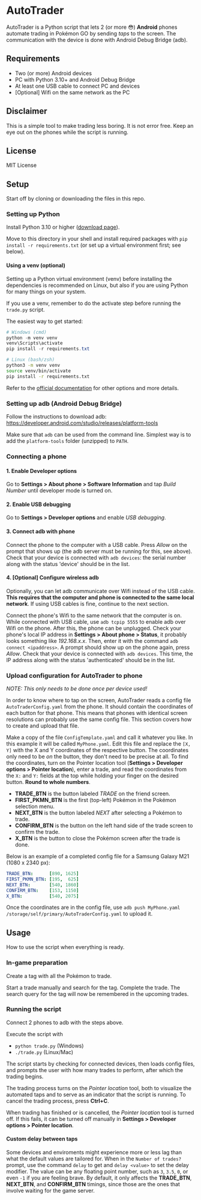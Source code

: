 # AutoTrader

AutoTrader is a Python script that lets 2 (or more 😳) **Android** phones automate trading in Pokémon GO by sending *taps* to the screen. The communication with the device is done with Android Debug Bridge (adb).

## Requirements

- Two (or more) Android devices
- PC with Python 3.10+ and Android Debug Bridge
- At least one USB cable to connect PC and devices
- [Optional] Wifi on the same network as the PC

## Disclaimer

This is a simple tool to make trading less boring.
It is not error free.
Keep an eye out on the phones while the script is running.

## License

MIT License

## Setup

Start off by cloning or downloading the files in this repo.

### Setting up Python

Install Python 3.10 or higher ([download page](https://www.python.org/downloads/)).

Move to this directory in your shell and install required packages with `pip install -r requirements.txt` (or set up a virtual environment first; see below).

#### Using a venv (optional)

Setting up a Python virtual environment (venv) before installing the dependencies is recommended on Linux,
but also if you are using Python for many things on your system.

If you use a venv, remember to do the activate step before running the `trade.py` script.

The easiest way to get started:

```powershell
# Windows (cmd)
python -m venv venv
venv\Scripts\activate
pip install -r requirements.txt
```

```sh
# Linux (bash/zsh)
python3 -m venv venv
source venv/bin/activate
pip install -r requirements.txt
```

Refer to the [official documentation](https://docs.python.org/3/library/venv.html) for other options and more details.

### Setting up adb (Android Debug Bridge)

Follow the instructions to download adb: <https://developer.android.com/studio/releases/platform-tools>

Make sure that `adb` can be used from the command line. Simplest way is to add the `platform-tools` folder (unzipped) to `PATH`.

### Connecting a phone

#### 1. Enable Developer options

Go to **Settings > About phone > Software Information** and tap *Build Number* until developer mode is turned on.

#### 2. Enable USB debugging

Go to **Settings > Developer options** and enable *USB debugging*.

#### 3. Connect adb with phone

Connect the phone to the computer with a USB cable.
Press *Allow* on the prompt that shows up (the adb server must be running for this, see above).
Check that your device is connected with `adb devices`: the serial number along with the status 'device' should be in the list.

#### 4. [Optional] Configure wireless adb

Optionally, you can let adb communicate over Wifi instead of the USB cable.
**This requires that the computer and phone is connected to the same local network**.
If using USB cables is fine, continue to the next section.

Connect the phone's Wifi to the same network that the computer is on.
While connected with USB cable, use `adb tcpip 5555` to enable adb over Wifi on the phone.
After this, the phone can be unplugged.
Check your phone's local IP address in **Settings > About phone > Status**, it probably looks something like *192.168.x.x*.
Then, enter it with the command `adb connect <ipaddress>`.
A prompt should show up on the phone again, press *Allow*.
Check that your device is connected with `adb devices`.
This time, the IP address along with the status 'authenticated' should be in the list.

### Upload configuration for AutoTrader to phone

*NOTE: This only needs to be done once per device used!*

In order to know where to tap on the screen, AutoTrader reads a config file `AutoTraderConfig.yaml` from the phone.
It should contain the coordinates of each button for that phone.
This means that phones with identical screen resolutions can probably use the same config file.
This section covers how to create and upload that file.

Make a copy of the file `ConfigTemplate.yaml` and call it whatever you like.
In this example it will be called `MyPhone.yaml`.
Edit this file and replace the `[X, Y]` with the X and Y coordinates of the respective button.
The coordinates only need to be *on* the button, they don't need to be precise at all.
To find the coordinates, turn on the Pointer location tool (**Settings > Developer options > Pointer location**), enter a trade, and read the coordinates from the `X:` and `Y:` fields at the top while holding your finger on the desired button.
**Round to whole numbers**.

- **TRADE_BTN** is the button labeled *TRADE* on the friend screen.
- **FIRST_PKMN_BTN** is the first (top-left) Pokémon in the Pokémon selection menu.
- **NEXT_BTN** is the button labeled *NEXT* after selecting a Pokémon to trade.
- **CONFIRM_BTN** is the button on the left hand side of the trade screen to confirm the trade.
- **X_BTN** is the button to close the Pokémon screen after the trade is done.

Below is an example of a completed config file for a Samsung Galaxy M21 (1080 x 2340 px):

```yml
TRADE_BTN:      [890, 1625]
FIRST_PKMN_BTN: [195,  625]
NEXT_BTN:       [540, 1860]
CONFIRM_BTN:    [153, 1150]
X_BTN:          [540, 2075]
```

Once the coordinates are in the config file, use `adb push MyPhone.yaml /storage/self/primary/AutoTraderConfig.yaml` to upload it.

## Usage

How to use the script when everything is ready.

### In-game preparation

Create a tag with all the Pokémon to trade.

Start a trade manually and search for the tag.
Complete the trade.
The search query for the tag will now be remembered in the upcoming trades.

### Running the script

Connect 2 phones to adb with the steps above.

Execute the script with

- `python trade.py` (Windows)
- `./trade.py` (Linux/Mac)

The script starts by checking for connected devices, then loads config files, and prompts the user with how many trades to perform, after which the trading begins.

The trading process turns on the *Pointer location* tool, both to visualize the automated taps and to serve as an indicator that the script is running.
To cancel the trading process, press **Ctrl+C**.

When trading has finished or is cancelled, the *Pointer location* tool is turned off.
If this fails, it can be turned off manually in **Settings > Developer options > Pointer location**.

#### Custom delay between taps

Some devices and enviroments might experience more or less lag than what the default values are tailored for.
When in the `Number of trades?` prompt, use the command `delay` to get and `delay <value>` to set the delay modifier.
The value can be any floating point number, such as `3`, `3.5`, `0`, or even `-1` if you are feeling brave.
By default, it only affects the **TRADE_BTN**, **NEXT_BTN**, and **CONFIRM_BTN** timings, since those are the ones that involve waiting for the game server.
